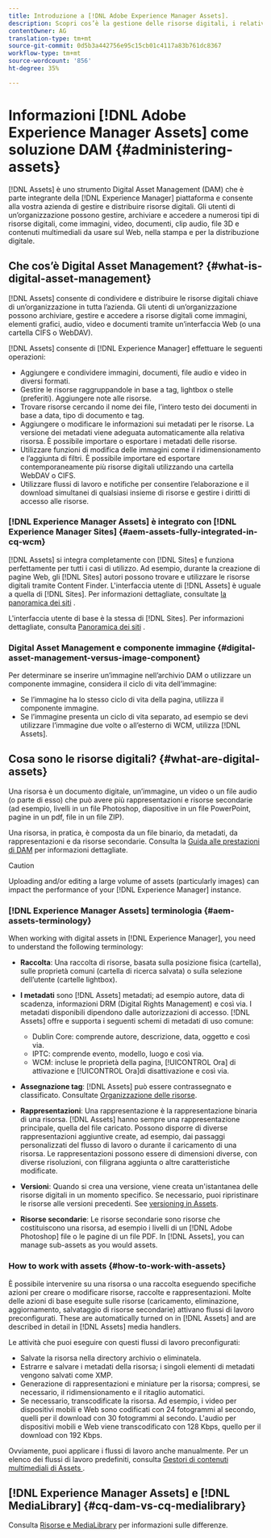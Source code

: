 ```yaml
---
title: Introduzione a [!DNL Adobe Experience Manager Assets].
description: Scopri cos’è la gestione delle risorse digitali, i relativi casi di utilizzo e [!DNL Adobe Experience Manager Asset] il offerta.
contentOwner: AG
translation-type: tm+mt
source-git-commit: 0d5b3a442756e95c15cb01c4117a83b761dc8367
workflow-type: tm+mt
source-wordcount: '856'
ht-degree: 35%

---
```



# Informazioni [!DNL Adobe Experience Manager Assets] come soluzione DAM {#administering-assets}

[!DNL Assets] è uno strumento Digital Asset Management (DAM) che è parte integrante della [!DNL Experience Manager] piattaforma e consente alla vostra azienda di gestire e distribuire risorse digitali. Gli utenti di un’organizzazione possono gestire, archiviare e accedere a numerosi tipi di risorse digitali, come immagini, video, documenti, clip audio, file 3D e contenuti multimediali da usare sul Web, nella stampa e per la distribuzione digitale.

## Che cos’è Digital Asset Management? {#what-is-digital-asset-management}

[!DNL Assets] consente di condividere e distribuire le risorse digitali chiave di un’organizzazione in tutta l’azienda. Gli utenti di un’organizzazione possono archiviare, gestire e accedere a risorse digitali come immagini, elementi grafici, audio, video e documenti tramite un’interfaccia Web (o una cartella CIFS o WebDAV).

[!DNL Assets] consente di [!DNL Experience Manager] effettuare le seguenti operazioni:

* Aggiungere e condividere immagini, documenti, file audio e video in diversi formati.
* Gestire le risorse raggruppandole in base a tag, lightbox o stelle (preferiti). Aggiungere note alle risorse.
* Trovare risorse cercando il nome dei file, l’intero testo dei documenti in base a data, tipo di documento e tag.
* Aggiungere o modificare le informazioni sui metadati per le risorse. La versione dei metadati viene adeguata automaticamente alla relativa risorsa. È possibile importare o esportare i metadati delle risorse.
* Utilizzare funzioni di modifica delle immagini come il ridimensionamento e l’aggiunta di filtri. È possibile importare ed esportare contemporaneamente più risorse digitali utilizzando una cartella WebDAV o CIFS.
* Utilizzare flussi di lavoro e notifiche per consentire l’elaborazione e il download simultanei di qualsiasi insieme di risorse e gestire i diritti di accesso alle risorse.

### [!DNL Experience Manager Assets] è integrato con [!DNL Experience Manager Sites] {#aem-assets-fully-integrated-in-cq-wcm}

[!DNL Assets] si integra completamente con [!DNL Sites] e funziona perfettamente per tutti i casi di utilizzo. Ad esempio, durante la creazione di pagine Web, gli [!DNL Sites] autori possono trovare e utilizzare le risorse digitali tramite Content Finder. L&#39;interfaccia utente di [!DNL Assets] è uguale a quella di [!DNL Sites]. Per informazioni dettagliate, consultate [la panoramica dei siti](/help/sites-authoring/page-authoring.md) .

L&#39;interfaccia utente di base è la stessa di [!DNL Sites]. Per informazioni dettagliate, consulta [Panoramica dei siti](/help/sites-authoring/page-authoring.md) .

### Digital Asset Management e componente immagine {#digital-asset-management-versus-image-component}

Per determinare se inserire un’immagine nell’archivio DAM o utilizzare un componente immagine, considera il ciclo di vita dell’immagine:

* Se l’immagine ha lo stesso ciclo di vita della pagina, utilizza il componente immagine.
* Se l’immagine presenta un ciclo di vita separato, ad esempio se devi utilizzare l’immagine due volte o all’esterno di WCM, utilizza [!DNL Assets].

## Cosa sono le risorse digitali? {#what-are-digital-assets}

Una risorsa è un documento digitale, un’immagine, un video o un file audio (o parte di esso) che può avere più rappresentazioni e risorse secondarie (ad esempio, livelli in un file Photoshop, diapositive in un file PowerPoint, pagine in un pdf, file in un file ZIP).

Una risorsa, in pratica, è composta da un file binario, da metadati, da rappresentazioni e da risorse secondarie. Consulta la [Guida alle prestazioni di DAM](/help/sites-deploying/assets-performance-sizing.md) per informazioni dettagliate.

>[!CAUTION]
>
>Uploading and/or editing a large volume of assets (particularly images) can impact the performance of your [!DNL Experience Manager] instance.

### [!DNL Experience Manager Assets] terminologia {#aem-assets-terminology}

When working with digital assets in [!DNL Experience Manager], you need to understand the following terminology:

* **Raccolta**: Una raccolta di risorse, basata sulla posizione fisica (cartella), sulle proprietà comuni (cartella di ricerca salvata) o sulla selezione dell’utente (cartelle lightbox).

* **I metadati** sono [!DNL Assets] metadati; ad esempio autore, data di scadenza, informazioni DRM (Digital Rights Management) e così via. I metadati disponibili dipendono dalle autorizzazioni di accesso. [!DNL Assets] offre e supporta i seguenti schemi di metadati di uso comune:

   * Dublin Core: comprende autore, descrizione, data, oggetto e così via.
   * IPTC: comprende evento, modello, luogo e così via.
   * WCM: incluse le proprietà della pagina, [!UICONTROL Ora] di attivazione e [!UICONTROL Ora]di disattivazione e così via.

* **Assegnazione tag**: [!DNL Assets] può essere contrassegnato e classificato. Consultate [Organizzazione delle risorse](/help/assets/organize-assets.md).

* **Rappresentazioni**: Una rappresentazione è la rappresentazione binaria di una risorsa. [!DNL Assets] hanno sempre una rappresentazione principale, quella del file caricato. Possono disporre di diverse rappresentazioni aggiuntive create, ad esempio, dai passaggi personalizzati del flusso di lavoro o durante il caricamento di una risorsa. Le rappresentazioni possono essere di dimensioni diverse, con diverse risoluzioni, con filigrana aggiunta o altre caratteristiche modificate.

* **Versioni**: Quando si crea una versione, viene creata un&#39;istantanea delle risorse digitali in un momento specifico. Se necessario, puoi ripristinare le risorse alle versioni precedenti. See [versioning in Assets](managing-assets-touch-ui.md#asset-versioning).

* **Risorse secondarie**: Le risorse secondarie sono risorse che costituiscono una risorsa, ad esempio i livelli di un [!DNL Adobe Photoshop] file o le pagine di un file PDF. In [!DNL Assets], you can manage sub-assets as you would assets.

### How to work with assets {#how-to-work-with-assets}

È possibile intervenire su una risorsa o una raccolta eseguendo specifiche azioni per creare o modificare risorse, raccolte e rappresentazioni. Molte delle azioni di base eseguite sulle risorse (caricamento, eliminazione, aggiornamento, salvataggio di risorse secondarie) attivano flussi di lavoro preconfigurati. These are automatically turned on in [!DNL Assets] and are described in detail in [!DNL Assets] media handlers.

Le attività che puoi eseguire con questi flussi di lavoro preconfigurati:

* Salvate la risorsa nella directory archivio o eliminatela.
* Estrarre e salvare i metadati della risorsa; i singoli elementi di metadati vengono salvati come XMP.
* Generazione di rappresentazioni e miniature per la risorsa; compresi, se necessario, il ridimensionamento e il ritaglio automatici.
* Se necessario, transcodificate la risorsa. Ad esempio, i video per dispositivi mobili e Web sono codificati con 24 fotogrammi al secondo, quelli per il download con 30 fotogrammi al secondo. L&#39;audio per dispositivi mobili e Web viene transcodificato con 128 Kbps, quello per il download con 192 Kbps.

Ovviamente, puoi applicare i flussi di lavoro anche manualmente. Per un elenco dei flussi di lavoro predefiniti, consulta [Gestori di contenuti multimediali di Assets ](/help/assets/media-handlers.md).

## [!DNL Experience Manager Assets] e [!DNL MediaLibrary] {#cq-dam-vs-cq-medialibrary}

Consulta [Risorse e MediaLibrary](/help/assets/medialibrary.md) per informazioni sulle differenze.
